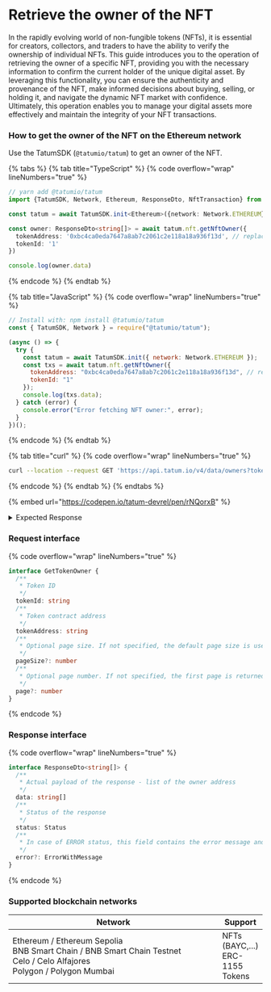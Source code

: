 # Retrieve the owner of the NFT

In the rapidly evolving world of non-fungible tokens (NFTs), it is essential for creators, collectors, and traders to have the ability to verify the ownership of individual NFTs. This guide introduces you to the operation of retrieving the owner of a specific NFT, providing you with the necessary information to confirm the current holder of the unique digital asset. By leveraging this functionality, you can ensure the authenticity and provenance of the NFT, make informed decisions about buying, selling, or holding it, and navigate the dynamic NFT market with confidence. Ultimately, this operation enables you to manage your digital assets more effectively and maintain the integrity of your NFT transactions.

### How to get the owner of the NFT on the Ethereum network

Use the TatumSDK (`@tatumio/tatum`) to get an owner of the NFT.

{% tabs %}
{% tab title="TypeScript" %}
{% code overflow="wrap" lineNumbers="true" %}
```typescript
// yarn add @tatumio/tatum
import {TatumSDK, Network, Ethereum, ResponseDto, NftTransaction} from '@tatumio/tatum'

const tatum = await TatumSDK.init<Ethereum>({network: Network.ETHEREUM})

const owner: ResponseDto<string[]> = await tatum.nft.getNftOwner({
  tokenAddress: '0xbc4ca0eda7647a8ab7c2061c2e118a18a936f13d', // replace with your collection
  tokenId: '1'
})

console.log(owner.data)
```
{% endcode %}
{% endtab %}

{% tab title="JavaScript" %}
{% code overflow="wrap" lineNumbers="true" %}
```javascript
// Install with: npm install @tatumio/tatum
const { TatumSDK, Network } = require("@tatumio/tatum");

(async () => {
  try {
    const tatum = await TatumSDK.init({ network: Network.ETHEREUM });
    const txs = await tatum.nft.getNftOwner({
      tokenAddress: "0xbc4ca0eda7647a8ab7c2061c2e118a18a936f13d", // replace with your collection
      tokenId: "1"
    });
    console.log(txs.data);
  } catch (error) {
    console.error("Error fetching NFT owner:", error);
  }
})();
```
{% endcode %}
{% endtab %}

{% tab title="curl" %}
{% code overflow="wrap" lineNumbers="true" %}
```bash
curl --location --request GET 'https://api.tatum.io/v4/data/owners?tokenAddress=0xbc4ca0eda7647a8ab7c2061c2e118a18a936f13d&tokenId=1&chain=ethereum'
```
{% endcode %}
{% endtab %}
{% endtabs %}

{% embed url="https://codepen.io/tatum-devrel/pen/rNQorxB" %}

<details>

<summary>Expected Response</summary>

```json5
[
 "0x46efbaedc92067e6d60e84ed6395099723252496"
]
```

</details>

### Request interface

{% code overflow="wrap" lineNumbers="true" %}
```typescript
interface GetTokenOwner {
  /**
   * Token ID
   */
  tokenId: string
  /**
   * Token contract address
   */
  tokenAddress: string
  /**
   * Optional page size. If not specified, the default page size is used, which is 10.
   */
  pageSize?: number
  /**
   * Optional page number. If not specified, the first page is returned.
   */
  page?: number
}
```
{% endcode %}

### Response interface

{% code overflow="wrap" lineNumbers="true" %}
```typescript
interface ResponseDto<string[]> {
  /**
   * Actual payload of the response - list of the owner address
   */
  data: string[]
  /**
   * Status of the response
   */
  status: Status
  /**
   * In case of ERROR status, this field contains the error message and detailed description
   */
  error?: ErrorWithMessage
}
```
{% endcode %}

### Supported blockchain networks

<table><thead><tr><th width="417">Network</th><th>Support</th></tr></thead><tbody><tr><td>Ethereum / Ethereum Sepolia<br>BNB Smart Chain / BNB Smart Chain Testnet<br>Celo / Celo Alfajores<br>Polygon / Polygon Mumbai</td><td>NFTs (BAYC,...)<br>ERC-1155 Tokens</td></tr></tbody></table>

